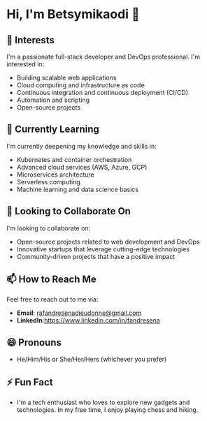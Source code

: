 # Hi, I'm Betsymikaodi 👋

## 👀 Interests
I'm a passionate full-stack developer and DevOps professional. I'm interested in:
- Building scalable web applications
- Cloud computing and infrastructure as code
- Continuous integration and continuous deployment (CI/CD)
- Automation and scripting
- Open-source projects

## 🌱 Currently Learning
I'm currently deepening my knowledge and skills in:
- Kubernetes and container orchestration
- Advanced cloud services (AWS, Azure, GCP)
- Microservices architecture
- Serverless computing
- Machine learning and data science basics

## 💞️ Looking to Collaborate On
I'm looking to collaborate on:
- Open-source projects related to web development and DevOps
- Innovative startups that leverage cutting-edge technologies
- Community-driven projects that have a positive impact

## 📫 How to Reach Me
Feel free to reach out to me via:
- **Email**: rafandresenadieudonne@gmail.com
- **LinkedIn**:https://www.linkedin.com/in/fandresena

## 😄 Pronouns
- He/Him/His or She/Her/Hers (whichever you prefer)

## ⚡ Fun Fact
- I'm a tech enthusiast who loves to explore new gadgets and technologies. In my free time, I enjoy playing chess and hiking.

<!---
betsymikaodi/betsymikaodi is a ✨ special ✨ repository because its `README.md` (this file) appears on your GitHub profile.
You can click the Preview link to take a look at your changes.
--->
